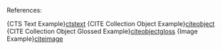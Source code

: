 References:

{CTS Text Example}[ctstext]
{CITE Collection Object Example}[citeobject]
{CITE Collection Object Glossed Example}[citeobjectgloss]
{Image Example}[citeimage]

[ctstext]: urn:cts:greekLit:tlg0020.tlg001.fu01:1-10
[citeobject]: urn:cite:botcar:sloane.414
[citeobjectgloss]: urn:cite:botcar:sloane.415 "glossed citation"
[citeimage]: urn:cite:fufolioimg:sloane.45v